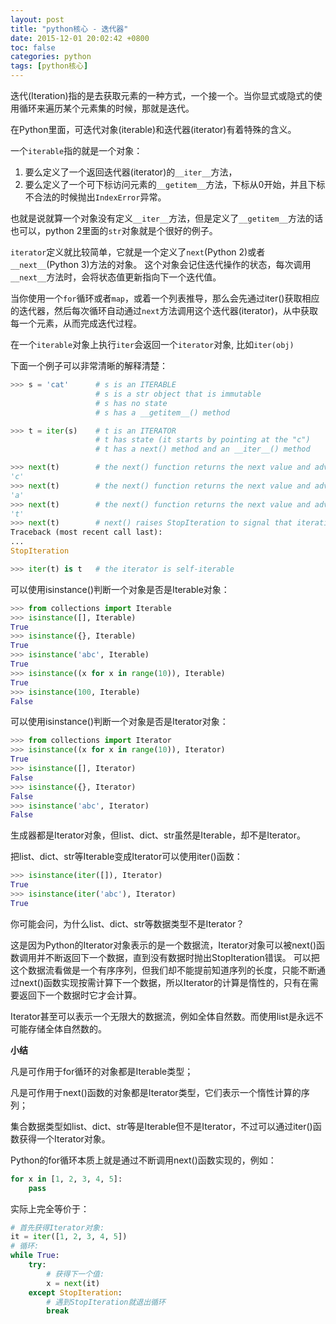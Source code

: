 ```yaml
---
layout: post
title: "python核心 - 迭代器"
date: 2015-12-01 20:02:42 +0800
toc: false
categories: python
tags: [python核心]
---
```


迭代(Iteration)指的是去获取元素的一种方式，一个接一个。当你显式或隐式的使用循环来遍历某个元素集的时候，那就是迭代。

在Python里面，可迭代对象(iterable)和迭代器(iterator)有着特殊的含义。

一个`iterable`指的就是一个对象：

1. 要么定义了一个返回迭代器(iterator)的`__iter__`方法，
2. 要么定义了一个可下标访问元素的`__getitem__`方法，下标从0开始，并且下标不合法的时候抛出`IndexError`异常。

也就是说就算一个对象没有定义`__iter__`方法，但是定义了`__getitem__`方法的话也可以，python 2里面的`str`对象就是个很好的例子。<!--more-->

`iterator`定义就比较简单，它就是一个定义了`next`(Python 2)或者`__next__`(Python 3)方法的对象。
这个对象会记住迭代操作的状态，每次调用`__next__`方法时，会将状态值更新指向下一个迭代值。

当你使用一个`for`循环或者`map`，或着一个列表推导，那么会先通过iter()获取相应的迭代器，然后每次循环自动通过`next`方法调用这个迭代器(iterator)，从中获取每一个元素，从而完成迭代过程。

在一个`iterable`对象上执行`iter`会返回一个`iterator`对象, 比如`iter(obj)`

下面一个例子可以非常清晰的解释清楚：
```python
>>> s = 'cat'      # s is an ITERABLE
                   # s is a str object that is immutable
                   # s has no state
                   # s has a __getitem__() method

>>> t = iter(s)    # t is an ITERATOR
                   # t has state (it starts by pointing at the "c")
                   # t has a next() method and an __iter__() method

>>> next(t)        # the next() function returns the next value and advances the state
'c'
>>> next(t)        # the next() function returns the next value and advances
'a'
>>> next(t)        # the next() function returns the next value and advances
't'
>>> next(t)        # next() raises StopIteration to signal that iteration is complete
Traceback (most recent call last):
...
StopIteration

>>> iter(t) is t   # the iterator is self-iterable
```

可以使用isinstance()判断一个对象是否是Iterable对象：
```python
>>> from collections import Iterable
>>> isinstance([], Iterable)
True
>>> isinstance({}, Iterable)
True
>>> isinstance('abc', Iterable)
True
>>> isinstance((x for x in range(10)), Iterable)
True
>>> isinstance(100, Iterable)
False
```

可以使用isinstance()判断一个对象是否是Iterator对象：
```python
>>> from collections import Iterator
>>> isinstance((x for x in range(10)), Iterator)
True
>>> isinstance([], Iterator)
False
>>> isinstance({}, Iterator)
False
>>> isinstance('abc', Iterator)
False
```

生成器都是Iterator对象，但list、dict、str虽然是Iterable，却不是Iterator。

把list、dict、str等Iterable变成Iterator可以使用iter()函数：
```python
>>> isinstance(iter([]), Iterator)
True
>>> isinstance(iter('abc'), Iterator)
True
```
你可能会问，为什么list、dict、str等数据类型不是Iterator？

这是因为Python的Iterator对象表示的是一个数据流，Iterator对象可以被next()函数调用并不断返回下一个数据，直到没有数据时抛出StopIteration错误。
可以把这个数据流看做是一个有序序列，但我们却不能提前知道序列的长度，只能不断通过next()函数实现按需计算下一个数据，所以Iterator的计算是惰性的，只有在需要返回下一个数据时它才会计算。

Iterator甚至可以表示一个无限大的数据流，例如全体自然数。而使用list是永远不可能存储全体自然数的。

**小结**

凡是可作用于for循环的对象都是Iterable类型；

凡是可作用于next()函数的对象都是Iterator类型，它们表示一个惰性计算的序列；

集合数据类型如list、dict、str等是Iterable但不是Iterator，不过可以通过iter()函数获得一个Iterator对象。

Python的for循环本质上就是通过不断调用next()函数实现的，例如：
```python
for x in [1, 2, 3, 4, 5]:
    pass
```

实际上完全等价于：
```python
# 首先获得Iterator对象:
it = iter([1, 2, 3, 4, 5])
# 循环:
while True:
    try:
        # 获得下一个值:
        x = next(it)
    except StopIteration:
        # 遇到StopIteration就退出循环
        break
```

